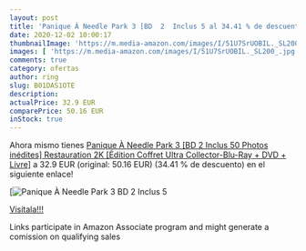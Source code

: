 ```yaml
---
layout: post
title: 'Panique À Needle Park 3 [BD  2  Inclus 5 al 34.41 % de descuento'
date: 2020-12-02 10:00:17
thumbnailImage: 'https://m.media-amazon.com/images/I/51U7SrUOBIL._SL200_.jpg'
images: [ 'https://m.media-amazon.com/images/I/51U7SrUOBIL._SL200_.jpg' ]
comments: true
category: ofertas
author: ring
slug: B01DAS1OTE
description:
actualPrice: 32.9 EUR
comparePrice: 50.16 EUR
inStock: true
---
```


Ahora mismo tienes [Panique À Needle Park 3 [BD  2  Inclus 50 Photos inédites]  Restauration 2K  [Édition Coffret Ultra Collector-Blu-Ray + DVD + Livre]](https://www.amazon.fr/dp/B01DAS1OTE/?tag=tolees0d-21) a 32.9 EUR (original: 50.16 EUR) (34.41 %  de descuento) en el siguiente enlace!

[![Panique À Needle Park 3 [BD  2  Inclus 5](https://m.media-amazon.com/images/I/51U7SrUOBIL._SL200_.jpg)](https://www.amazon.fr/dp/B01DAS1OTE/?tag=tolees0d-21)

[Visítala!!!](https://www.amazon.fr/dp/B01DAS1OTE/?tag=tolees0d-21)

Links participate in Amazon Associate program and might generate a comission on qualifying sales
